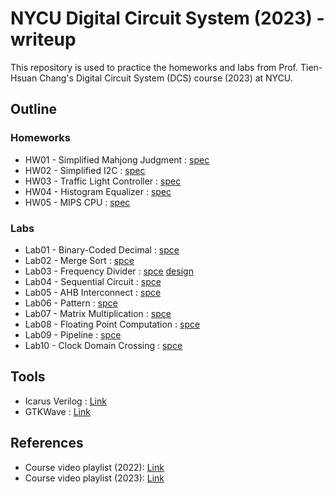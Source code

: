 # NYCU Digital Circuit System (2023) - writeup
This repository is used to practice the homeworks and labs from Prof. Tien-Hsuan Chang's Digital Circuit System (DCS) course (2023) at NYCU.

## Outline
### Homeworks
* HW01 - Simplified Mahjong Judgment : [spec](./HW01/DCS_HW01.pdf)
* HW02 - Simplified I2C : [spec](./HW02/DCS_HW02.pdf)
* HW03 - Traffic Light Controller : [spec](./HW03/DCS_HW03.pdf)
* HW04 - Histogram Equalizer : [spec](./HW04/DCS_HW04.pdf)
* HW05 - MIPS CPU : [spec](./HW05/DCS_HW05.pdf)

### Labs
* Lab01 - Binary-Coded Decimal : [spce](./Lab01/DCS_Lab01.pdf)
* Lab02 - Merge Sort : [spce](./Lab02/DCS_Lab02.pdf)
* Lab03 - Frequency Divider : [spce](./Lab03/DCS_Lab03.pdf) [design](./Lab03/Counter.sv)
* Lab04 - Sequential Circuit : [spce](./Lab04/DCS_Lab04.pdf)
* Lab05 - AHB Interconnect : [spce](./Lab05/DCS_Lab05.pdf)
* Lab06 - Pattern : [spce](./Lab06/DCS_Lab06.pdf)
* Lab07 - Matrix Multiplication : [spce](./Lab07/DCS_Lab07.pdf)
* Lab08 - Floating Point Computation : [spce](./Lab08/DCS_Lab08.pdf)
* Lab09 - Pipeline : [spce](./Lab09/DCS_Lab09.pdf)
* Lab10 - Clock Domain Crossing : [spce](./Lab10/DCS_Lab10.pdf)

## Tools
* Icarus Verilog : [Link](https://github.com/steveicarus/iverilog)
* GTKWave : [Link](https://gtkwave.sourceforge.net/)

## References
* Course video playlist (2022): [Link](https://www.youtube.com/playlist?list=PLCUEmRsKEgZ4QK-hLOC1HSwr_SjO2HSyG)
* Course video playlist (2023): [Link](https://www.youtube.com/playlist?list=PLCUEmRsKEgZ4p8HK5IXMrohliNuRttqpt)